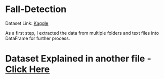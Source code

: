 # Fall-Detection

Dataset Link: [Kaggle](https://www.kaggle.com/datasets/nvnikhil0001/sis-fall-original-dataset)

As a first step, I extracted the data from multiple folders and text files into DataFrame for further process.

# Dataset Explained in another file - [Click Here](url)
